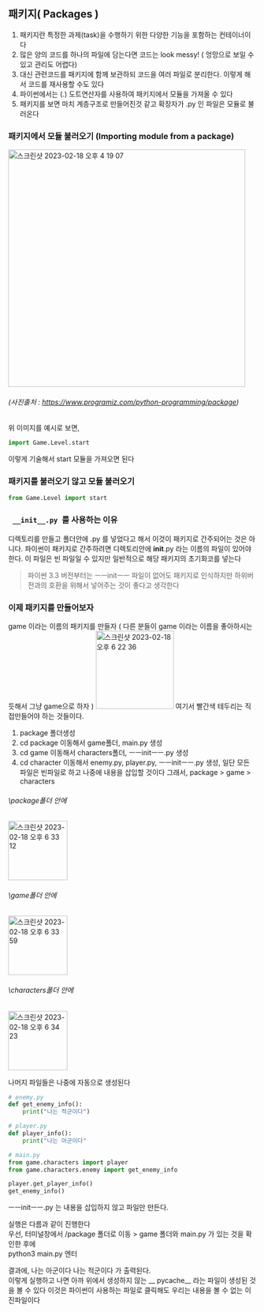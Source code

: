 ## 패키지( Packages )
1. 패키지란 특정한 과제(task)을 수행하기 위한 다양한 기능을 포함하는 컨테이너이다 
2. 많은 양의 코드를 하나의 파일에 담는다면 코드는 look messy! ( 엉망으로 보일 수 있고 관리도 어렵다)
3. 대신 관련코드를 패키지에 함께 보관하되 코드을 여러 파일로 분리한다. 이렇게 해서 코드를 재사용할 수도 있다
4. 파이썬에서는 (.) 도트연산자를 사용하여 패키지에서 모듈을 가져올 수 있다
5. 패키지를 보면 마치 계층구조로 만들어진것 같고 확장자가 .py 인 파일은 모듈로 불러온다


### 패키지에서 모듈 불러오기 (Importing module from a package)

   <img width="481" alt="스크린샷 2023-02-18 오후 4 19 07" src="https://user-images.githubusercontent.com/48478079/219850054-33783a32-262f-4e6b-a3c2-f915d48cb64a.png">


###### (사진출처 : https://www.programiz.com/python-programming/package)

위 이미지를 예시로 보면, 
``` python
import Game.Level.start
```
이렇게 기술해서 start 모듈을 가져오면 된다

### 패키지를 불러오기 않고 모듈 불러오기

``` python
from Game.Level import start
```

### ```  __init__.py  ```를 사용하는 이유
디렉토리를 만들고 폴더안에 .py 를 넣었다고 해서 이것이 패키지로 간주되어는 것은 아니다. 파이썬이 패키지로 간주하려면 디렉토리안에 __init__.py 라는 이름의 파일이 있어야 한다. 이 파일은 빈 파일일 수 있지만 일반적으로 해당 패키지의 초기화코를 넣는다
> 파이썬 3.3 버전부터는 ㅡㅡinitㅡㅡ 파일이 없어도 패키지로 인식하지만 하위버전과의 호환을 위해서 넣어주는 것이 좋다고 생각한다

### 이제 패키지를 만들어보자
game 이라는 이름의 패키지를 만들자 ( 다른 분들이 game 이라는 이름을 좋아하시는 듯해서 그냥 game으로 하자 )
<img width="158" alt="스크린샷 2023-02-18 오후 6 22 36" src="https://user-images.githubusercontent.com/48478079/219852867-102e3080-5442-49f6-a97d-3b921b5a920b.png">
여기서 빨간색 테두리는 직접만들어야 하는 것들이다.
1) package 폴더생성
2) cd package 이동해서 game폴더, main.py 생성
3) cd game 이동해서 characters폴더, ㅡㅡinitㅡㅡ.py 생성
4) cd character 이동해서 enemy.py, player.py, ㅡㅡinitㅡㅡ.py 생성, 일단 모든 파일은 빈파일로 하고 나중에 내용을 삽입할 것이다
그래서, package > game > characters 
###### \package폴더 안에   
<img width="120" alt="스크린샷 2023-02-18 오후 6 33 12" src="https://user-images.githubusercontent.com/48478079/219853099-dbf7411a-7b4c-4f89-8b23-5b232717511e.png">   

###### \game폴더 안에  
<img width="120" alt="스크린샷 2023-02-18 오후 6 33 59" src="https://user-images.githubusercontent.com/48478079/219853113-610bc9f7-52f2-4b89-9482-b088e69d4290.png">   

###### \characters폴더 안에  
<img width="120" alt="스크린샷 2023-02-18 오후 6 34 23" src="https://user-images.githubusercontent.com/48478079/219853183-45eee245-e8f7-4411-896b-ce9823a8b451.png">

나머지 파일들은 나중에 자동으로 생성된다 


``` python
# enemy.py 
def get_enemy_info():
    print("나는 적군이다")
```

``` python
# player.py
def player_info():
    print("나는 아군이다"
```

``` python
# main.py
from game.characters import player
from game.characters.enemy import get_enemy_info

player.get_player_info()
get_enemy_info()

```
ㅡㅡinitㅡㅡ.py 는 내용을 삽입하지 않고 파일만 만든다.     

실행은 다름과 같이 진행한다  
우선, 터미널창에서 /package 폴더로 이동 > game 폴더와 main.py 가 있는 것을 확인한 후에    
python3 main.py 엔터

결과에, 나는 아군이다 나는 적군이다 가 출력된다.  
이렇게 실행하고 나면 아까 위에서 생성하지 않는 __ pycache__ 라는 파일이 생성된 것을 볼 수 있다 이것은 파이썬이 사용하는 파일로 클릭해도 우리는 내용을 볼 수 없는 이진파일이다


``` python

```
